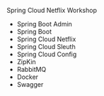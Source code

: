 Spring Cloud Netflix Workshop

* Spring Boot Admin
* Spring Boot
* Spring Cloud Netflix
* Spring Cloud Sleuth
* Spring Cloud Config
* ZipKin
* RabbitMQ
* Docker
* Swagger
